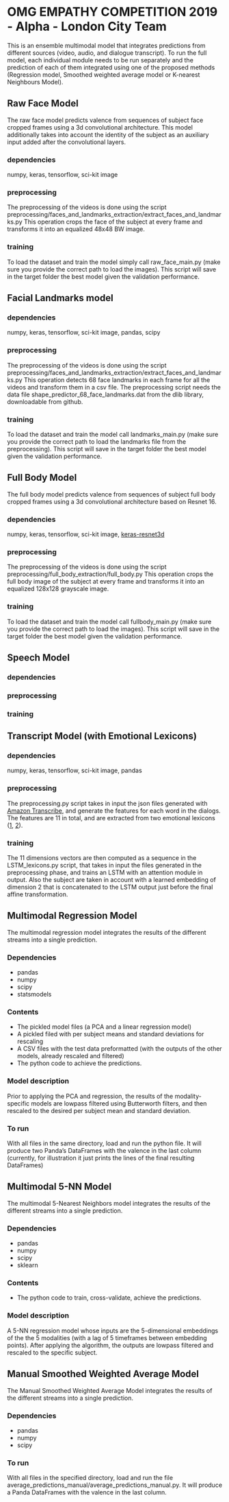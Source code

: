 # OMG EMPATHY COMPETITION 2019 - Alpha - London City Team


This is an ensemble multimodal model that integrates predictions from different sources (video, audio, and dialogue transcript). To run the full model, each individual module needs to be run separately and the prediction of each of them integrated using one of the proposed methods (Regression model, Smoothed weighted average model or K-nearest Neighbours Model).


## Raw Face Model

The raw face model predicts valence from sequences of subject face cropped frames using a 3d convolutional architecture. This model additionally takes into account the identity of the subject as an auxiliary input added after the convolutional layers.

### dependencies

numpy, keras, tensorflow, sci-kit image 
 

### preprocessing

The preprocessing of the videos is done using the script preprocessing/faces_and_landmarks_extraction/extract_faces_and_landmarks.py
This operation crops the face of the subject at every frame and transforms it into an equalized 48x48 BW image.


### training

To load the dataset and train the model simply call raw_face_main.py (make sure you provide the correct path to load the images). This script will save in the target folder the best model given the validation performance.


## Facial Landmarks model

### dependencies
numpy, keras, tensorflow, sci-kit image, pandas, scipy

### preprocessing
The preprocessing of the videos is done using the script preprocessing/faces_and_landmarks_extraction/extract_faces_and_landmarks.py
This operation detects 68 face landmarks in each frame for all the videos and transform them in a csv file. The preprocessing script needs the data file shape_predictor_68_face_landmarks.dat from the dlib library, downloadable from github.

### training
To load the dataset and train the model call landmarks_main.py (make sure you provide the correct path to load the landmarks file from the preprocessing). This script will save in the target folder the best model given the validation performance.

## Full Body Model

The full body model predicts valence from sequences of subject full body cropped frames using a 3d convolutional architecture based on Resnet 16.

### dependencies

numpy, keras, tensorflow, sci-kit image, [keras-resnet3d](https://github.com/JihongJu/keras-resnet3d)

### preprocessing

The preprocessing of the videos is done using the script preprocessing/full_body_extraction/full_body.py
This operation crops the full body image of the subject at every frame and transforms it into an equalized 128x128 grayscale image.

### training

To load the dataset and train the model call fullbody_main.py (make sure you provide the correct path to load the images). This script will save in the target folder the best model given the validation performance.


## Speech Model

### dependencies

### preprocessing

### training


## Transcript Model (with Emotional Lexicons)

### dependencies
numpy, keras, tensorflow, sci-kit image, pandas

### preprocessing
The preprocessing.py script takes in input the json files generated with [Amazon Transcribe](https://aws.amazon.com/transcribe/), and generate the features for each word in the dialogs. The features are 11 in total, and are extracted from two emotional lexicons ([1](), [2]()). 

### training
The 11 dimensions vectors are then computed as a sequence in the LSTM_lexicons.py script, that takes in input the files generated in the preprocessing phase, and trains an LSTM with an attention module in output. Also the subject are taken in account with a learned embedding of dimension 2 that is concatenated to the LSTM output just before the final affine transformation. 

## Multimodal Regression Model

The multimodal regression model integrates the results of the different streams into a single prediction.

### Dependencies
-	pandas
-	numpy
-	scipy
-	statsmodels

### Contents
-	The pickled model files (a PCA and a linear regression model)
-	A pickled filed with per subject means and standard deviations for rescaling
-	A CSV files with the test data preformatted (with the outputs of the other models, already rescaled and filtered)
-	The python code to achieve the predictions.

### Model description
Prior to applying the PCA and regression, the results of the modality-specific models are lowpass filtered using Butterworth filters, and then rescaled to the desired per subject mean and standard deviation.

### To run
With all files in the same directory, load and run the python file. It will produce two Panda’s DataFrames with the valence in the last column (currently, for illustration it just prints the lines of the final resulting DataFrames)

## Multimodal 5-NN Model

The multimodal 5-Nearest Neighbors model integrates the results of the different streams into a single prediction.

### Dependencies
-	pandas
-	numpy
-	scipy
-	sklearn

### Contents
-	The python code to train, cross-validate, achieve the predictions.

### Model description
A 5-NN regression model whose inputs are the 5-dimensional embeddings of the the 5 modalities (with a lag of 5 timeframes between embedding points). After applying the algorithm, the outputs are lowpass filtered and rescaled to the specific subject.


## Manual Smoothed Weighted Average Model

The Manual Smoothed Weighted Average Model integrates the results of the different streams into a single prediction.

### Dependencies
-	pandas
-	numpy
-	scipy

### To run
With all files in the specified directory, load and run the file average_predictions_manual/average_predictions_manual.py. It will produce a Panda DataFrames with the valence in the last column.


